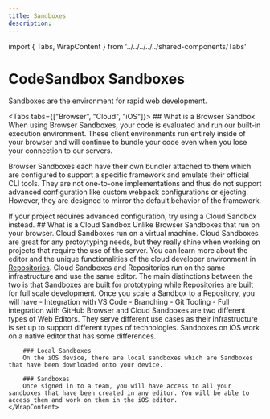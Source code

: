 ```yaml
---
title: Sandboxes
description:
---
```


import { Tabs, WrapContent } from '../../../../../shared-components/Tabs'

# CodeSandbox Sandboxes

Sandboxes are the environment for rapid web development.

<Tabs tabs={["Browser", "Cloud", "iOS"]}>
    <WrapContent>
    ## What is a Browser Sandbox
      When using Browser Sandboxes, your code is evaluated and run our built-in
execution environment. These client environments run entirely inside of your browser and will continue to
bundle your code even when you lose your connection to our servers. 

Browser Sandboxes each have their own bundler attached to them which are
configured to support a specific framework and emulate their official CLI tools.
They are not one-to-one implementations and thus do not support advanced
configuration like custom webpack configurations or ejecting. However, they are
designed to mirror the default behavior of the framework. 

If your project requires advanced configuration, try using a Cloud Sandbox instead.
    </WrapContent>
    <WrapContent>
       ## What is a Cloud Sandbox
       Unlike Browser Sandboxes that run on your browser. Cloud Sandboxes run on a virtual machine. Cloud Sandboxes are great for any protoytyping needs, but they really shine when working on projects that require the use of the server. 
       You can learn more about the editor and the unique functionalities of the cloud developer environment in [Repositories](/learn/repositories/overview). Cloud Sandboxes and Repositories run on the same infrastructure and use the same editor. The main distinctions between the two is that Sandboxes are built for prototyping while Repositories are built for full scale development. Once you scale a Sandbox to a Repository, you will have 
       - Integration with VS Code
       - Branching
       - Git Tooling 
       - Full integration with GitHub
    </WrapContent>
     <WrapContent>
        Browser and Cloud Sandboxes are two different types of Web Editors. They serve different use cases as their infrastructure is set up to support different types of technologies. Sandboxes on iOS work on a native editor that has some differences.
        
        ### Local Sandboxes
        On the iOS device, there are local sandboxes which are Sandboxes that have been downloaded onto your device.
        
        ### Sandboxes
        Once signed in to a team, you will have access to all your sandboxes that have been created in any editor. You will be able to access them and work on them in the iOS editor.
    </WrapContent>
</Tabs>